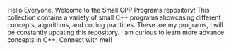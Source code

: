 
Hello Everyone,
      Welcome to the Small CPP Programs repository! This collection contains a variety of small C++ programs showcasing different concepts, algorithms, and coding practices. These are my programs, I will be constantly updating this repository. I am curious to learn more advance concepts in C++. Connect with me!! 
